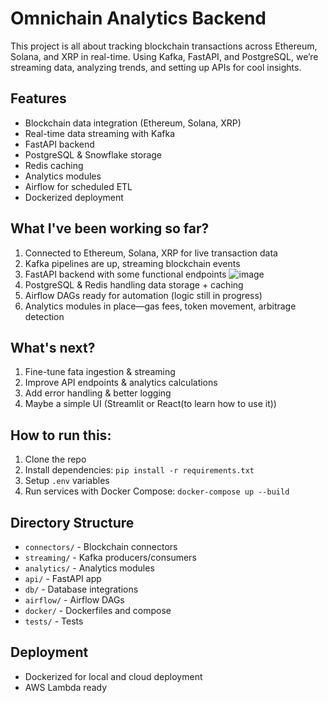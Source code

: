  # Omnichain Analytics Backend

This project is all about tracking blockchain transactions across Ethereum, Solana, and XRP in real-time. Using Kafka, FastAPI, and PostgreSQL, we’re streaming data, analyzing trends, and setting up APIs for cool insights.

## Features
- Blockchain data integration (Ethereum, Solana, XRP)
- Real-time data streaming with Kafka
- FastAPI backend
- PostgreSQL & Snowflake storage
- Redis caching
- Analytics modules
- Airflow for scheduled ETL
- Dockerized deployment

## What I've been working so far? 
1. Connected to Ethereum, Solana, XRP for live transaction data
2. Kafka pipelines are up, streaming blockchain events
3. FastAPI backend with some functional endpoints
![image](https://github.com/user-attachments/assets/cbe0003f-daab-46d9-9f87-da33023c15e7)
4. PostgreSQL & Redis handling data storage + caching
5. Airflow DAGs ready for automation (logic still in progress)
6. Analytics modules in place—gas fees, token movement, arbitrage detection


## What's next?
1. Fine-tune fata ingestion & streaming
2. Improve API endpoints & analytics calculations
3. Add error handling & better logging
4. Maybe a simple UI (Streamlit or React(to learn how to use it))

## How to run this:
1. Clone the repo
2. Install dependencies: `pip install -r requirements.txt`
3. Setup `.env` variables
4. Run services with Docker Compose: `docker-compose up --build`

## Directory Structure
- `connectors/` - Blockchain connectors
- `streaming/` - Kafka producers/consumers
- `analytics/` - Analytics modules
- `api/` - FastAPI app
- `db/` - Database integrations
- `airflow/` - Airflow DAGs
- `docker/` - Dockerfiles and compose
- `tests/` - Tests

## Deployment
- Dockerized for local and cloud deployment
- AWS Lambda ready 
